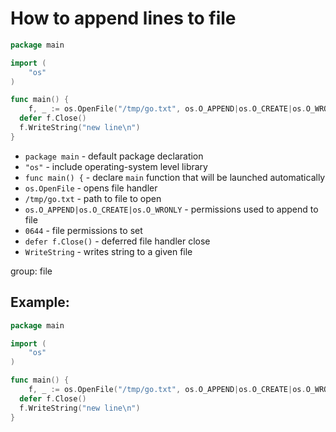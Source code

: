 # How to append lines to file

```go
package main

import (
	"os"
)

func main() {
	f, _ := os.OpenFile("/tmp/go.txt", os.O_APPEND|os.O_CREATE|os.O_WRONLY, 0644)
  defer f.Close()
  f.WriteString("new line\n")
}
```

- `package main` - default package declaration
- `"os"` - include operating-system level library
- `func main() {` - declare `main` function that will be launched automatically
- `os.OpenFile` - opens file handler
- `/tmp/go.txt` - path to file to open
- `os.O_APPEND|os.O_CREATE|os.O_WRONLY` - permissions used to append to file
- `0644` - file permissions to set
- `defer f.Close()` - deferred file handler close
- `WriteString` - writes string to a given file

group: file

## Example: 
```go
package main

import (
	"os"
)

func main() {
	f, _ := os.OpenFile("/tmp/go.txt", os.O_APPEND|os.O_CREATE|os.O_WRONLY, 0644)
  defer f.Close()
  f.WriteString("new line\n")
}
```

